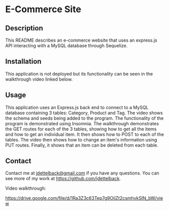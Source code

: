 # E-Commerce Site

## Description
This README describes an e-commerce website that uses an express.js API interacting with a MySQL database through Sequelize. 

## Installation
This application is not deployed but its functionality can be seen in the walkthrough video linked below.

## Usage
This application uses an Express.js back end to connect to a MySQL database containing 3 tables: Category, Product and Tag.  The video shows the schema and seeds being added to the program. The functionality of the program is demonstrated using Insomnia. The walkthrough demonstrates the GET routes for each of the 3 tables, showing how to get all the items and how to get an individual item.  It then shows how to POST to each of the tables. The video then shows how to change an item's information using PUT routes.  Finally, it shows that an item can be deleted from each table.


## Contact
Contact me at [jdettelback@gmail.com](mailto:jdettelback@gmail.com) if you have any questions.  You can see more of my work at <https://github.com/jdettelback>.


Video walkthrough:

https://drive.google.com/file/d/1Ra3Z3c63Tep7g9OilZt2csmhvkSIN_bW/view
